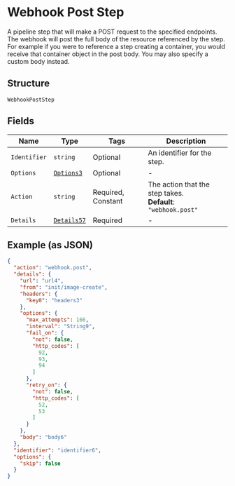 
# Webhook Post Step

A pipeline step that will make a POST request to the specified endpoints. The webhook will post the full body of the resource referenced by the step.
For example if you were to reference a step creating a container, you would receive that container object in the post body.
You may also specify a custom body instead.

## Structure

`WebhookPostStep`

## Fields

| Name | Type | Tags | Description |
|  --- | --- | --- | --- |
| `Identifier` | `string` | Optional | An identifier for the step. |
| `Options` | [`Options3`](../../doc/models/options-3.md) | Optional | - |
| `Action` | `string` | Required, Constant | The action that the step takes.<br>**Default**: `"webhook.post"` |
| `Details` | [`Details57`](../../doc/models/details-57.md) | Required | - |

## Example (as JSON)

```json
{
  "action": "webhook.post",
  "details": {
    "url": "url4",
    "from": "init/image-create",
    "headers": {
      "key0": "headers3"
    },
    "options": {
      "max_attempts": 166,
      "interval": "String9",
      "fail_on": {
        "not": false,
        "http_codes": [
          92,
          93,
          94
        ]
      },
      "retry_on": {
        "not": false,
        "http_codes": [
          52,
          53
        ]
      }
    },
    "body": "body6"
  },
  "identifier": "identifier6",
  "options": {
    "skip": false
  }
}
```

